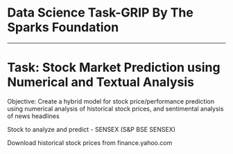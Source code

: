 # Data Science Task-GRIP By The Sparks Foundation
---------------------------------------------------
# Task: Stock Market Prediction using Numerical and Textual Analysis
Objective: Create a hybrid model for stock price/performance prediction using numerical analysis of historical stock prices, and sentimental analysis of news headlines

Stock to analyze and predict - SENSEX (S&P BSE SENSEX)

Download historical stock prices from finance.yahoo.com
